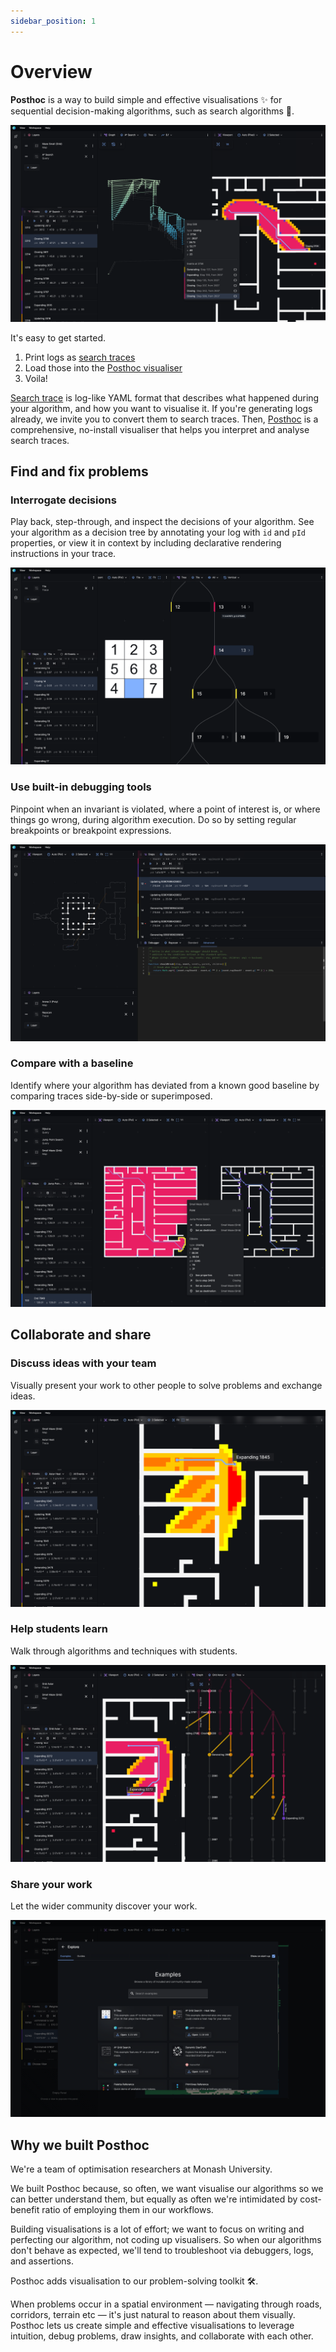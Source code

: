 ```yaml
---
sidebar_position: 1
---
```


# Overview

**Posthoc** is a way to build simple and effective visualisations ✨ for sequential decision-making algorithms, such as search algorithms 🚀.

![Alt text](overview.png)

It's easy to get started.

1. Print logs as [search traces](./search-trace)
2. Load those into the [Posthoc visualiser](./visualiser/overview)
3. Voila!

[Search trace](./search-trace) is log-like YAML format that describes what happened during your algorithm, and how you want to visualise it. If you're generating logs already, we invite you to convert them to search traces. Then, [Posthoc](./visualiser/overview) is a comprehensive, no-install visualiser that helps you interpret and analyse search traces.

## Find and fix problems

### Interrogate decisions

Play back, step-through, and inspect the decisions of your algorithm. See your algorithm as a decision tree by annotating your log with `id` and `pId` properties, or view it in context by including declarative rendering instructions in your trace.

![9 tile](nine-tile.png)

### Use built-in debugging tools

Pinpoint when an invariant is violated, where a point of interest is, or where things go wrong, during algorithm execution. Do so by setting regular breakpoints or breakpoint expressions.

![Rayscan debugging](rayscan-debugging.png)

### Compare with a baseline

Identify where your algorithm has deviated from a known good baseline by comparing traces side-by-side or superimposed.

![Comparison](comparison-with-baseline.png)

## Collaborate and share

### Discuss ideas with your team

Visually present your work to other people to solve problems and exchange ideas.

![Discuss ideas with your team](discuss-ideas-with-your-team.png)

### Help students learn

Walk through algorithms and techniques with students.

![Help students learn](help-students-learn.png)

### Share your work

Let the wider community discover your work.

![Share your work](share-your-work.png)

## Why we built Posthoc

We're a team of optimisation researchers at Monash University.

We built Posthoc because, so often, we want visualise our algorithms so we can better understand them, but equally as often we're intimidated by cost-benefit ratio of employing them in our workflows.

Building visualisations is a lot of effort; we want to focus on writing and perfecting our algorithm, not coding up visualisers. So when our algorithms don't behave as expected, we'll tend to troubleshoot via debuggers, logs, and assertions.

Posthoc adds visualisation to our problem-solving toolkit 🛠️.

When problems occur in a spatial environment &mdash; navigating through roads, corridors, terrain etc &mdash; it's just natural to reason about them visually. Posthoc lets us create simple and effective visualisations to leverage intuition, debug problems, draw insights, and collaborate with each other.
